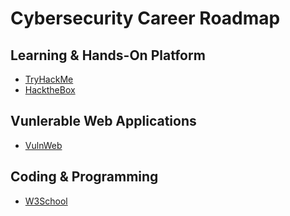 # Cybersecurity Career Roadmap

## Learning & Hands-On Platform

* [TryHackMe](https://tryhackme.com/)
* [HacktheBox](https://www.hackthebox.com/)

## Vunlerable Web Applications

* [VulnWeb](http://www.vulnweb.com/)

## Coding & Programming

* [W3School](https://www.w3schools.com/)
